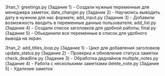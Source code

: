 Этап_1:
greetings.py (Задание 1) - Создали нужные переменные для менеджера заметок;
date_changer.py (Задание 2) - Научились выводить дату в нужном для нас формате;
add_input.py (Задание 3) - Добавили возможность вводить в переменные данные пользователя;
add_list.py (Задание 4) - Создали список заголовков для удобной работы;
final.py (Задание 5) - Обьединили все переменные в список для удобного  вывода на экран.

Этап_2:
add_titles_loop.py (Задание 1) - Цикл для добавления заголовков
update_status.py (Задание 2) - Проверка и обновление статуса заметки
check_deadline.py (Задание 3) - Обработка дедлайнов
multiple_notes.py (Задание 4) - Работа с несколькими заметками
delete_note.py (Задание 5) - Удаление заметок
